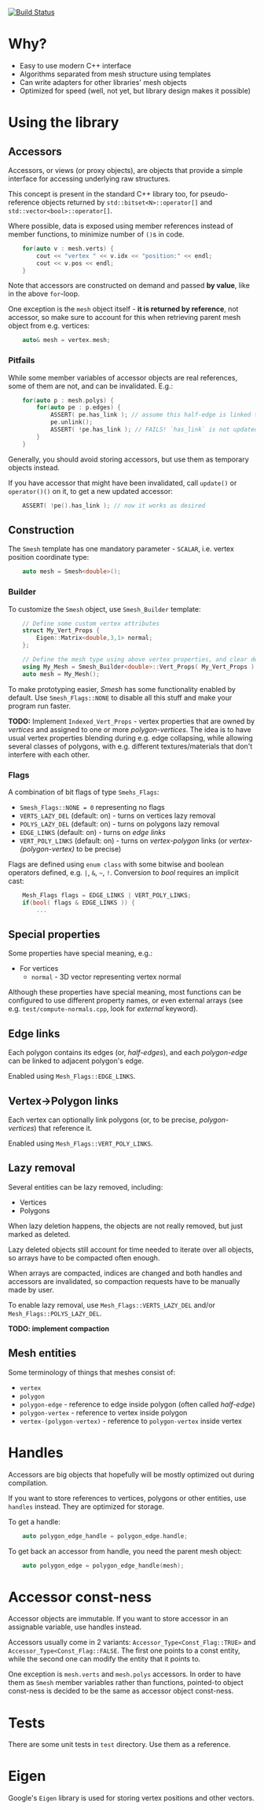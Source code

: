 [![Build Status](https://travis-ci.org/atablash/smesh-accessors-old.svg?branch=master)](https://travis-ci.org/atablash/smesh-accessors-old)

# Why?

* Easy to use modern C++ interface
* Algorithms separated from mesh structure using templates
* Can write adapters for other libraries' mesh objects
* Optimized for speed (well, not yet, but library design makes it possible)

# Using the library

## Accessors

Accessors, or views (or proxy objects), are objects that provide a simple interface for accessing underlying raw structures.

This concept is present in the standard C++ library too, for pseudo-reference objects returned by `std::bitset<N>::operator[]` and `std::vector<bool>::operator[]`.

Where possible, data is exposed using member references instead of member functions, to minimize number of `()`s in code.

```cpp
	for(auto v : mesh.verts) {
		cout << "vertex " << v.idx << "position:" << endl;
		cout << v.pos << endl;
	}
```

Note that accessors are constructed on demand and passed **by value**, like in the above `for`-loop.

One exception is the `mesh` object itself - **it is returned by reference**, not accessor, so make sure to account for this when retrieving parent mesh object from e.g. vertices:

```cpp
	auto& mesh = vertex.mesh;
```

### Pitfails

While some member variables of accessor objects are real references, some of them are not, and can be invalidated. E.g.:

```cpp
	for(auto p : mesh.polys) {
		for(auto pe : p.edges) {
			ASSERT( pe.has_link ); // assume this half-edge is linked to other half edge
			pe.unlink();
			ASSERT( !pe.has_link ); // FAILS! `has_link` is not updated
		}
	}
```

Generally, you should avoid storing accessors, but use them as temporary objects instead.

If you have accessor that might have been invalidated, call `update()` or `operator()()` on it, to get a new updated accessor:

```cpp
	ASSERT( !pe().has_link ); // now it works as desired
```

## Construction

The `Smesh` template has one mandatory parameter - `SCALAR`, i.e. vertex position coordinate type:

```cpp
	auto mesh = Smesh<double>();
```

### Builder

To customize the `Smesh` object, use `Smesh_Builder` template:

```cpp
	// Define some custom vertex attributes
	struct My_Vert_Props {
		Eigen::Matrix<double,3,1> normal;
	};

	// Define the mesh type using above vertex properties, and clear default flags
	using My_Mesh = Smesh_Builder<double>::Vert_Props( My_Vert_Props )::Flags( Smesh_Flags::NONE )::Smesh;
	auto mesh = My_Mesh();
```

To make prototyping easier, *Smesh* has some functionality enabled by default. Use `Smesh_Flags::NONE` to disable all this stuff and make your program run faster.

**TODO:** Implement `Indexed_Vert_Props` - vertex properties that are owned by *vertices* and assigned to one or more *polygon-vertices*. The idea is to have usual vertex properties blending during e.g. edge collapsing, while allowing several classes of polygons, with e.g. different textures/materials that don't interfere with each other.

### Flags

A combination of bit flags of type `Smehs_Flags`:

* `Smesh_Flags::NONE = 0` representing no flags
* `VERTS_LAZY_DEL` (default: on) - turns on vertices lazy removal
* `POLYS_LAZY_DEL` (default: on) - turns on polygons lazy removal
* `EDGE_LINKS` (default: on) - turns on *edge links*
* `VERT_POLY_LINKS` (default: on) - turns on *vertex-polygon* links (or *vertex-(polygon-vertex)* to be precise)

Flags are defined using `enum class` with some bitwise and boolean operators defined, e.g. `|`, `&`, `~`, `!`. Conversion to *bool* requires an implicit cast:

```cpp
	Mesh_Flags flags = EDGE_LINKS | VERT_POLY_LINKS;
	if(bool( flags & EDGE_LINKS )) {
		...
```

## Special properties

Some properties have special meaning, e.g.:

* For vertices
	* `normal` - 3D vector representing vertex normal

Although these properties have special meaning, most functions can be configured to use different property names, or even external arrays (see e.g. `test/compute-normals.cpp`, look for *external* keyword).

## Edge links

Each polygon contains its edges (or, *half-edges*), and each *polygon-edge* can be linked to adjacent polygon's edge.

Enabled using `Mesh_Flags::EDGE_LINKS`.

## Vertex->Polygon links

Each vertex can optionally link polygons (or, to be precise, *polygon-vertices*) that reference it.

Enabled using `Mesh_Flags::VERT_POLY_LINKS`.

## Lazy removal

Several entities can be lazy removed, including:

* Vertices
* Polygons

When lazy deletion happens, the objects are not really removed, but just marked as deleted.

Lazy deleted objects still account for time needed to iterate over all objects, so arrays have to be compacted often enough.

When arrays are compacted, indices are changed and both handles and accessors are invalidated, so compaction requests have to be manually made by user.

To enable lazy removal, use `Mesh_Flags::VERTS_LAZY_DEL` and/or `Mesh_Flags::POLYS_LAZY_DEL`.

**TODO: implement compaction**

## Mesh entities

Some terminology of things that meshes consist of:

* `vertex`
* `polygon`
* `polygon-edge` - reference to edge inside polygon (often called *half-edge*)
* `polygon-vertex` - reference to vertex inside polygon
* `vertex-(polygon-vertex)` - reference to `polygon-vertex` inside vertex

# Handles

Accessors are big objects that hopefully will be mostly optimized out during compilation.

If you want to store references to vertices, polygons or other entities, use `handles` instead. They are optimized for storage.

To get a handle:

```cpp
	auto polygon_edge_handle = polygon_edge.handle;
```

To get back an accessor from handle, you need the parent mesh object:

```cpp
	auto polygon_edge = polygon_edge_handle(mesh);
```

# Accessor const-ness

Accessor objects are immutable. If you want to store accessor in an assignable variable, use handles instead.

Accessors usually come in 2 variants: `Accessor_Type<Const_Flag::TRUE>` and `Accessor_Type<Const_Flag::FALSE`. The first one points to a const entity, while the second one can modify the entity that it points to.

One exception is `mesh.verts` and `mesh.polys` accessors. In order to have them as `Smesh` member variables rather than functions, pointed-to object const-ness is decided to be the same as accessor object const-ness.

# Tests

There are some unit tests in `test` directory. Use them as a reference.


# Eigen

Google's `Eigen` library is used for storing vertex positions and other vectors.

